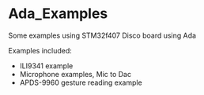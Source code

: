 # Ada_Examples
Some examples using STM32f407 Disco board using Ada

Examples included:
* ILI9341 example
* Microphone examples, Mic to Dac
* APDS-9960 gesture reading example
